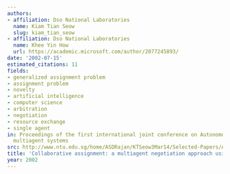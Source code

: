 ```yaml
---
authors:
- affiliation: Dso National Laboratories
  name: Kiam Tian Seow
  slug: kiam_tian_seow
- affiliation: Dso National Laboratories
  name: Khee Yin How
  url: https://academic.microsoft.com/author/2077245893/
date: '2002-07-15'
estimated_citations: 11
fields:
- generalized assignment problem
- assignment problem
- novelty
- artificial intelligence
- computer science
- arbitration
- negotiation
- resource exchange
- single agent
in: Proceedings of the first international joint conference on Autonomous agents and
  multiagent systems
src: http://www.ntu.edu.sg/home/ASDRajan/KTSeow3Mar14/Selected-Papers/AAMAS-2002.pdf
title: 'Collaborative assignment: a multiagent negotiation approach using BDI concepts'
year: 2002
---
```

